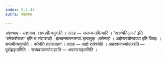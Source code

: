 ```yaml
---
index: 2.1.44
sutra: संज्ञायाम्

---
```

_संज्ञायाम्_ - संज्ञायाम् ।सप्तमी॑त्यनुवर्तते । तदाह — सप्तम्यन्तमित्यादि । 'अरण्येतिलका' इति 'वनेकशेरुका' इति च संज्ञाशब्दौ ।हलदन्तात्सप्तम्याः॑ इत्यलुक् ।क्तेनाहो । अहोरात्रयोरवयवा इति विग्रहः । सप्तमीत्यनुवर्तते । क्तेनेति तदन्तग्रहणं । तदाह — अह्नो रात्रेश्चेति । अहरवयवस्योदाहरति — पूर्वाह्णकृतमिति । रात्र्यवयवस्योदाहरति — अपररात्रकृतमिति ।